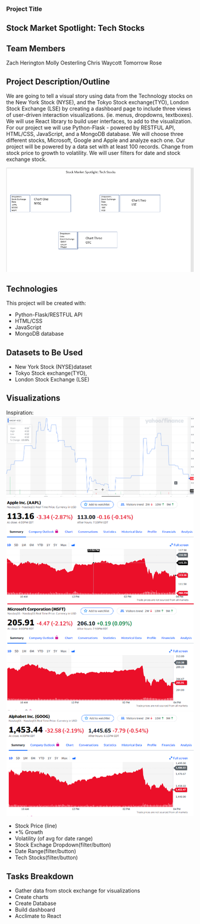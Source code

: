### Project Title
## Stock Market Spotlight: Tech Stocks

## Team Members
Zach Herington
Molly Oesterling
Chris Waycott
Tomorrow Rose

## Project Description/Outline
We are going to tell a visual story using data from the Technology stocks on the New York Stock (NYSE), and the Tokyo Stock exchange(TYO), London Stock Exchange (LSE) by creating a dashboard page to include three views of user-driven interaction visualizations. (ie. menus, dropdowns, textboxes). We will use React library to build user interfaces, to add to the visualization. For our project we will use Python-Flask - powered by RESTFUL API, HTML/CSS, JavaScript, and a MongoDB database. We will choose three different stocks, Microsoft, Google and Apple and analyze each one. Our project will be powered by a data set with at least 100 records. Change from stock price to growth to volatility. We will user filters for date and stock exchange stock. 

![Chart](Images/Chart.png)


## Technologies
This project will be created with:

* Python-Flask/RESTFUL API
* HTML/CSS
* JavaScript
* MongoDB database

## Datasets to Be Used
* New York Stock (NYSE)dataset
* Tokyo Stock exchange(TYO),
* London Stock Exchange (LSE)

## Visualizations

Inspiration:
![AACAF](Images/AACAF.png)
![AAPL](Images/AAPL.png)
![MSFT](Images/MSFT.png)
![GOOG](Images/GOOG.png)

* Stock Price (line)
* *% Growth
* Volatility (of avg for date range)
* Stock Exchage Dropdown(filter/button)
* Date Range(filter/button)
* Tech Stocks(filter/button)

## Tasks Breakdown
* Gather data from stock exchange for visualizations
* Create charts
* Create Database
* Build dashboard
* Acclimate to React
